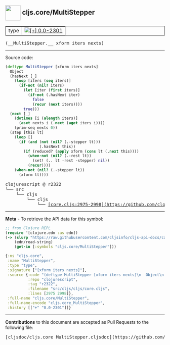 ## <img width="48px" valign="middle" src="http://i.imgur.com/Hi20huC.png"> cljs.core/MultiStepper

 <table border="1">
<tr>

<td>type</td>
<td><a href="https://github.com/cljsinfo/cljs-api-docs/tree/0.0-2301"><img valign="middle" alt="[+] 0.0-2301" src="https://img.shields.io/badge/+-0.0--2301-lightgrey.svg"></a> </td>
</tr>
</table>

 <samp>
(__MultiStepper.__ xform iters nexts)<br>
</samp>

---





Source code:

```clj
(deftype MultiStepper [xform iters nexts]
  Object
  (hasNext [_]
    (loop [iters (seq iters)]
      (if-not (nil? iters)
        (let [iter (first iters)]
          (if-not (.hasNext iter)
            false
            (recur (next iters))))
        true)))
  (next [_]
    (dotimes [i (alength iters)]
      (aset nexts i (.next (aget iters i))))
    (prim-seq nexts 0))
  (step [this lt]
    (loop []
      (if (and (not (nil? (.-stepper lt)))
               (.hasNext this))
        (if (reduced? (apply xform (cons lt (.next this))))
          (when-not (nil? (.-rest lt))
            (set! (.. lt -rest -stepper) nil))
          (recur))))
    (when-not (nil? (.-stepper lt))
      (xform lt))))
```

 <pre>
clojurescript @ r2322
└── src
    └── cljs
        └── cljs
            └── <ins>[core.cljs:2975-2998](https://github.com/clojure/clojurescript/blob/r2322/src/cljs/cljs/core.cljs#L2975-L2998)</ins>
</pre>


---

__Meta__ - To retrieve the API data for this symbol:

```clj
;; from Clojure REPL
(require '[clojure.edn :as edn])
(-> (slurp "https://raw.githubusercontent.com/cljsinfo/cljs-api-docs/catalog/cljs-api.edn")
    (edn/read-string)
    (get-in [:symbols "cljs.core/MultiStepper"]))
```

```clj
{:ns "cljs.core",
 :name "MultiStepper",
 :type "type",
 :signature ["[xform iters nexts]"],
 :source {:code "(deftype MultiStepper [xform iters nexts]\n  Object\n  (hasNext [_]\n    (loop [iters (seq iters)]\n      (if-not (nil? iters)\n        (let [iter (first iters)]\n          (if-not (.hasNext iter)\n            false\n            (recur (next iters))))\n        true)))\n  (next [_]\n    (dotimes [i (alength iters)]\n      (aset nexts i (.next (aget iters i))))\n    (prim-seq nexts 0))\n  (step [this lt]\n    (loop []\n      (if (and (not (nil? (.-stepper lt)))\n               (.hasNext this))\n        (if (reduced? (apply xform (cons lt (.next this))))\n          (when-not (nil? (.-rest lt))\n            (set! (.. lt -rest -stepper) nil))\n          (recur))))\n    (when-not (nil? (.-stepper lt))\n      (xform lt))))",
          :repo "clojurescript",
          :tag "r2322",
          :filename "src/cljs/cljs/core.cljs",
          :lines [2975 2998]},
 :full-name "cljs.core/MultiStepper",
 :full-name-encode "cljs.core_MultiStepper",
 :history [["+" "0.0-2301"]]}

```

---

__Contributions__ to this document are accepted as Pull Requests to the following file:

 <pre>
[cljsdoc/cljs.core_MultiStepper.cljsdoc](https://github.com/cljsinfo/cljs-api-docs/blob/master/cljsdoc/cljs.core_MultiStepper.cljsdoc)
</pre>


